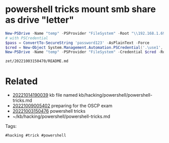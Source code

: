 # powershell tricks mount smb share as drive "letter"
```powershell
New-PSDrive -Name "temp" -PSProvider "FileSystem" -Root "\\192.168.1.69\temp"
# with PSCredential
$pass = ConvertTo-SecureString 'password123' -AsPlainText -Force
$cred = New-Object System.Management.Automation.PSCredential('.\use1', $pass)
New-PSDrive -Name "temp" -PSProvider "FileSystem" -Credential $cred -Root "\\192.168.1.69\temp"
```

` zet/20221003150470/README.md `

# Related

- [20221014190039](/zet/20221014190039/README.md) kb file named kb/hacking/powershell/powershell-tricks.md
- [20221009005402](/zet/20221009005402/README.md) preparing for the OSCP exam
- [20221003150476](/zet/20221003150476/README.md) powershell tricks
- ~/kb/hacking/powershell/powershell-tricks.md

Tags:

    #hacking #trick #powershell 
